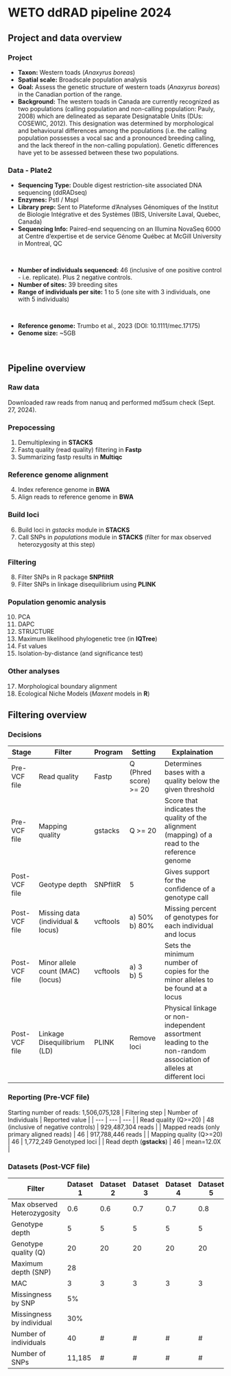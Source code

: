 # WETO ddRAD pipeline 2024
## Project and data overview
### Project
- **Taxon:** Western toads (*Anaxyrus boreas*)
- **Spatial scale:** Broadscale population analysis
- **Goal:** Assess the genetic structure of western toads (*Anaxyrus boreas*) in the Canadian portion of the range.
- **Background:** The western toads in Canada are currently recognized as two populations (calling population and non-calling population: Pauly, 2008) which are delineated as separate Designatable Units (DUs: COSEWIC, 2012). This designation was determined by morphological and behavioural differences among the populations (i.e. the calling population possesses a vocal sac and a pronounced breeding calling, and the lack thereof in the non-calling population). Genetic differences have yet to be assessed between these two populations.

### Data - Plate2
- **Sequencing Type:** Double digest restriction-site associated DNA sequencing (ddRADseq)
- **Enzymes:** PstI / MspI
- **Library prep:** Sent to Plateforme d’Analyses Génomiques of the Institut de Biologie Intégrative et des Systèmes (IBIS, Universite ́Laval, Quebec, Canada)
- **Sequencing Info:** Paired-end sequencing on an Illumina NovaSeq 6000 at Centre d’expertise et de service Génome Québec at McGill University in Montreal, QC
<br>

- **Number of individuals sequenced:** 46 (inclusive of one positive control - i.e. replicate). Plus 2 negative controls.
- **Number of sites:** 39 breeding sites
- **Range of individuals per site:** 1 to 5 (one site with 3 individuals, one with 5 individuals)
<br>

- **Reference genome:** Trumbo et al., 2023 (DOI: 10.1111/mec.17175)
- **Genome size:** ~5GB
<br>

## Pipeline overview
### Raw data
Downloaded raw reads from nanuq and performed md5sum check (Sept. 27, 2024).
<br>

### Prepocessing
1. Demultiplexing in **STACKS**
2. Fastq quality (read quality) filtering in **Fastp**
3. Summarizing fastp results in **Multiqc**

### Reference genome alignment
4. Index reference genome in **BWA**
5. Align reads to reference genome in **BWA**

### Build loci
6. Build loci in *gstacks* module in **STACKS**
7. Call SNPs in *populations* module in **STACKS** (filter for max observed heterozygosity at this step)

### Filtering 
8. Filter SNPs in R package **SNPfiltR**
9. Filter SNPs in linkage disequilibrium using **PLINK**

### Population genomic analysis
10. PCA
11. DAPC
12. STRUCTURE
13. Maximum likelihood phylogenetic tree (in **IQTree**)
14. Fst values
15. Isolation-by-distance (and significance test)

### Other analyses
17. Morphological boundary alignment
18. Ecological Niche Models (*Maxent* models in **R**)
  

## Filtering overview
### Decisions
| Stage | Filter | Program | Setting | Explaination |
| --- | --- | --- | --- | --- |
| Pre-VCF file | Read quality | Fastp | Q (Phred score) >= 20 | Determines bases with a quality below the given threshold |
| Pre-VCF file | Mapping quality | gstacks | Q >= 20 | Score that indicates the quality of the alignment (mapping) of a read to the reference genome |
| Post-VCF file | Geotype depth | SNPflitR | 5 | Gives support for the confidence of a genotype call  |
| Post-VCF file | Missing data (individual & locus) | vcftools | a) 50% <br> b) 80% | Missing percent of genotypes for each individual and locus |
| Post-VCF file | Minor allele count (MAC) (locus) | vcftools | a) 3 <br> b) 5 | Sets the minimum number of copies for the minor alleles to be found at a locus |
| Post-VCF file | Linkage Disequilibrium (LD) | PLINK | Remove loci | Physical linkage or non-independent assortment leading to the non-random association of alleles at different loci |  

### Reporting (Pre-VCF file)
Starting number of reads: 1,506,075,128
| Filtering step | Number of Individuals | Reported value |
| --- | --- | --- |
| Read quality (Q>=20) | 48 (inclusive of negative controls) | 929,487,304 reads |
| Mapped reads (only primary aligned reads) | 46 | 917,788,446 reads |
| Mapping quality (Q>=20) | 46 | 1,772,249 Genotyped loci |
| Read depth (**gstacks**) | 46 | mean=12.0X |

### Datasets (Post-VCF file)
| Filter | Dataset 1 | Dataset 2 | Dataset 3 | Dataset 4 | Dataset 5 | Dataset 6 |
| --- | --- | --- | --- | --- | --- | --- |
| Max observed Heterozygosity| 0.6 | 0.6 | 0.7 | 0.7 | 0.8 | 0.8 |
| Genotype depth | 5 | 5 | 5 | 5 | 5 | 5 |
| Genotype quality (Q) | 20 | 20 | 20 | 20 | 20 | 20 |
| Maximum depth (SNP) | 28 |  |  |  |  |  |  |  |
| MAC | 3 | 3 | 3 | 3 | 3 | 3 |
| Missingness by SNP | 5% |  |  |  |  |  |
| Missingness by individual | 30% |  |  |  |  |  |
| Number of individuals | 40 | # | # | # | # | # |
| Number of SNPs | 11,185 | # | # | # | # | # |

